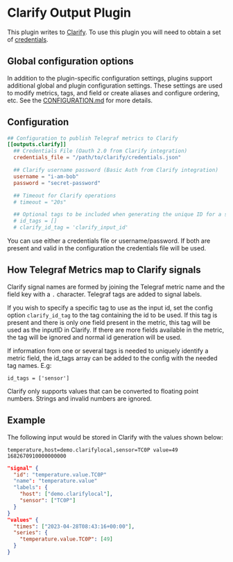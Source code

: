 # Clarify Output Plugin

This plugin writes to [Clarify][clarify]. To use this plugin you will
need to obtain a set of [credentials][credentials].

## Global configuration options <!-- @/docs/includes/plugin_config.md -->

In addition to the plugin-specific configuration settings, plugins support
additional global and plugin configuration settings. These settings are used to
modify metrics, tags, and field or create aliases and configure ordering, etc.
See the [CONFIGURATION.md][CONFIGURATION.md] for more details.

[CONFIGURATION.md]: ../../../docs/CONFIGURATION.md#plugins

## Configuration

```toml @sample.conf
## Configuration to publish Telegraf metrics to Clarify
[[outputs.clarify]]
  ## Credentials File (Oauth 2.0 from Clarify integration)
  credentials_file = "/path/to/clarify/credentials.json"

  ## Clarify username password (Basic Auth from Clarify integration)
  username = "i-am-bob"
  password = "secret-password"

  ## Timeout for Clarify operations
  # timeout = "20s"

  ## Optional tags to be included when generating the unique ID for a signal in Clarify
  # id_tags = []
  # clarify_id_tag = 'clarify_input_id'
```

You can use either a credentials file or username/password.
If both are present and valid in the configuration the
credentials file will be used.

## How Telegraf Metrics map to Clarify signals

Clarify signal names are formed by joining the Telegraf metric name and the
field key with a `.` character. Telegraf tags are added to signal labels.

If you wish to specify a specific tag to use as the input id, set the config
option `clarify_id_tag` to the tag containing the id to be used.
If this tag is present and there is only one field present in the metric,
this tag will be used as the inputID in Clarify. If there are more fields
available in the metric, the tag will be ignored and normal id generation
will be used.

If information from one or several tags is needed to uniquely identify a metric
field, the id_tags array can be added to the config with the needed tag names.
E.g:

`id_tags = ['sensor']`

Clarify only supports values that can be converted to floating point numbers.
Strings and invalid numbers are ignored.

## Example

The following input would be stored in Clarify with the values shown below:

```text
temperature,host=demo.clarifylocal,sensor=TC0P value=49 1682670910000000000
```

```json
"signal" {
  "id": "temperature.value.TC0P"
  "name": "temperature.value"
  "labels": {
    "host": ["demo.clarifylocal"],
    "sensor": ["TC0P"]
  }
}
"values" {
  "times": ["2023-04-28T08:43:16+00:00"],
  "series": {
    "temperature.value.TC0P": [49]
  }
}
```

[clarify]: https://clarify.io
[credentials]: https://docs.clarify.io/users/admin/integrations/credentials
